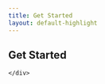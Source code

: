 ```yaml
---
title: Get Started
layout: default-highlight
---
```


<div class="row-fluid">
	<div class="span12">
		<h2>Get Started</h2>
	</div>
</div>

<div class="row-fluid">
	<div class="span12">

	</div>
</div>